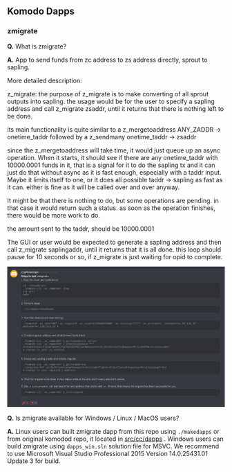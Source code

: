 ## Komodo Dapps

### zmigrate

**Q.** What is zmigrate?

**A.** App to send funds from zc address to zs address directly, sprout to sapling. 

More detailed description:

z_migrate: the purpose of z_migrate is to make converting of all sprout outputs into sapling. the usage would be for the user to specify a sapling address and call z_migrate zsaddr, until it returns that there is nothing left to be done.

its main functionality is quite similar to a z_mergetoaddress ANY_ZADDR -> onetime_taddr followed by a z_sendmany onetime_taddr -> zsaddr

since the z_mergetoaddress will take time, it would just queue up an async operation. When it starts, it should see if there are any onetime_taddr with 10000.0001 funds in it, that is a signal for it to do the sapling tx and it can just do that without async as it is fast enough, especially with a taddr input. Maybe it limits itself to one,  or it does all possible taddr -> sapling as fast as it can. either is fine as it will be called over and over anyway.

It might be that there is nothing to do, but some operations are pending. in that case it would return such a status. as soon as the operation finishes, there would be more work to do.

the amount sent to the taddr, should be 10000.0001

The GUI or user would be expected to generate a sapling address and then call z_migrate saplingaddr, until it returns that it is all done. this loop should pause for 10 seconds or so, if z_migrate is just waiting for opid to complete.

![](./docs/ifMbGoA0_q.png) 

**Q.** Is zmigrate available for Windows / Linux / MacOS users?

**A.** Linux users can built zmigrate dapp from this repo using `./makedapps` or from original komodod repo, it located in [src/cc/dapps](https://github.com/jl777/komodo/tree/dev/src/cc/dapps) . Windows users can build zmigrate using `dapps_win.sln` solution file for MSVC. We recommend to use Microsoft Visual Studio Professional 2015 Version 14.0.25431.01 Update 3 for build.
